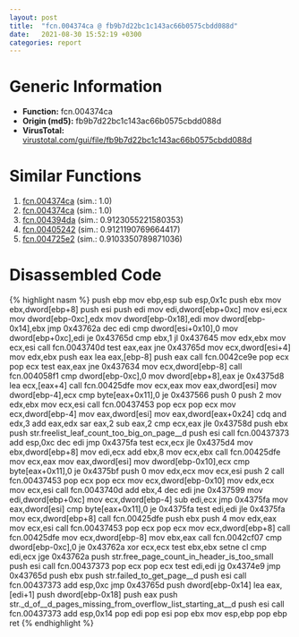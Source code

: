 ```yaml
---
layout: post
title:  "fcn.004374ca @ fb9b7d22bc1c143ac66b0575cbdd088d"
date:   2021-08-30 15:52:19 +0300
categories: report
---
```


# Generic Information
- **Function:** fcn.004374ca
- **Origin (md5):** fb9b7d22bc1c143ac66b0575cbdd088d
- **VirusTotal:** [virustotal.com/gui/file/fb9b7d22bc1c143ac66b0575cbdd088d][virustotal_ref]



# Similar Functions

1. [fcn.004374ca][similar_1_ref] (sim.: 1.0)
2. [fcn.004374ca][similar_2_ref] (sim.: 1.0)
3. [fcn.004394da][similar_3_ref] (sim.: 0.9123055221580353)
4. [fcn.00405242][similar_4_ref] (sim.: 0.9121190769664417)
5. [fcn.004725e2][similar_5_ref] (sim.: 0.9103350789871036)


# Disassembled Code

{% highlight nasm %}
push ebp
mov ebp,esp
sub esp,0x1c
push ebx
mov ebx,dword[ebp+8]
push esi
push edi
mov edi,dword[ebp+0xc]
mov esi,ecx
mov dword[ebp-0xc],edx
mov dword[ebp-0x18],edi
mov dword[ebp-0x14],ebx
jmp 0x43762a
dec edi
cmp dword[esi+0x10],0
mov dword[ebp+0xc],edi
je 0x43765d
cmp ebx,1
jl 0x437645
mov edx,ebx
mov ecx,esi
call fcn.0043740d
test eax,eax
jne 0x43765d
mov ecx,dword[esi+4]
mov edx,ebx
push eax
lea eax,[ebp-8]
push eax
call fcn.0042ce9e
pop ecx
pop ecx
test eax,eax
jne 0x437634
mov ecx,dword[ebp-8]
call fcn.004058f1
cmp dword[ebp-0xc],0
mov dword[ebp+8],eax
je 0x4375d8
lea ecx,[eax+4]
call fcn.00425dfe
mov ecx,eax
mov eax,dword[esi]
mov dword[ebp-4],ecx
cmp byte[eax+0x11],0
je 0x437566
push 0
push 2
mov edx,ebx
mov ecx,esi
call fcn.00437453
pop ecx
pop ecx
mov ecx,dword[ebp-4]
mov eax,dword[esi]
mov eax,dword[eax+0x24]
cdq 
and edx,3
add eax,edx
sar eax,2
sub eax,2
cmp ecx,eax
jle 0x43758d
push ebx
push str.freelist_leaf_count_too_big_on_page__d
push esi
call fcn.00437373
add esp,0xc
dec edi
jmp 0x4375fa
test ecx,ecx
jle 0x4375d4
mov ebx,dword[ebp+8]
mov edi,ecx
add ebx,8
mov ecx,ebx
call fcn.00425dfe
mov ecx,eax
mov eax,dword[esi]
mov dword[ebp-0x10],ecx
cmp byte[eax+0x11],0
je 0x4375bf
push 0
mov edx,ecx
mov ecx,esi
push 2
call fcn.00437453
pop ecx
pop ecx
mov ecx,dword[ebp-0x10]
mov edx,ecx
mov ecx,esi
call fcn.0043740d
add ebx,4
dec edi
jne 0x437599
mov edi,dword[ebp+0xc]
mov ecx,dword[ebp-4]
sub edi,ecx
jmp 0x4375fa
mov eax,dword[esi]
cmp byte[eax+0x11],0
je 0x4375fa
test edi,edi
jle 0x4375fa
mov ecx,dword[ebp+8]
call fcn.00425dfe
push ebx
push 4
mov edx,eax
mov ecx,esi
call fcn.00437453
pop ecx
pop ecx
mov ecx,dword[ebp+8]
call fcn.00425dfe
mov ecx,dword[ebp-8]
mov ebx,eax
call fcn.0042cf07
cmp dword[ebp-0xc],0
je 0x43762a
xor ecx,ecx
test ebx,ebx
setne cl
cmp edi,ecx
jge 0x43762a
push str.free_page_count_in_header_is_too_small
push esi
call fcn.00437373
pop ecx
pop ecx
test edi,edi
jg 0x4374e9
jmp 0x43765d
push ebx
push str.failed_to_get_page__d
push esi
call fcn.00437373
add esp,0xc
jmp 0x43765d
push dword[ebp-0x14]
lea eax,[edi+1]
push dword[ebp-0x18]
push eax
push str._d_of__d_pages_missing_from_overflow_list_starting_at__d
push esi
call fcn.00437373
add esp,0x14
pop edi
pop esi
pop ebx
mov esp,ebp
pop ebp
ret 
{% endhighlight %}


[similar_1_ref]: /report/fcn.004374ca@912f1d013a0d6151bc7a7cef6da1b2a0
[similar_2_ref]: /report/fcn.004374ca@152885a790b99953ce23874f0947b7bd
[similar_3_ref]: /report/fcn.004394da@46f6c2adf1fd4d1453ed312ca79dd9bf
[similar_4_ref]: /report/fcn.00405242@73677cb40830e94fbfb5483ff33e40b9
[similar_5_ref]: /report/fcn.004725e2@d96761eb00d2d97e2b6f5ffffed0b46a
[virustotal_ref]: https://www.virustotal.com/gui/file/fb9b7d22bc1c143ac66b0575cbdd088d